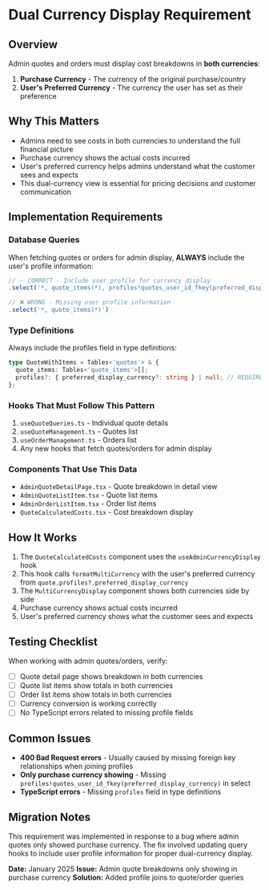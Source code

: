 # Dual Currency Display Requirement

## Overview
Admin quotes and orders must display cost breakdowns in **both currencies**:
1. **Purchase Currency** - The currency of the original purchase/country
2. **User's Preferred Currency** - The currency the user has set as their preference

## Why This Matters
- Admins need to see costs in both currencies to understand the full financial picture
- Purchase currency shows the actual costs incurred
- User's preferred currency helps admins understand what the customer sees and expects
- This dual-currency view is essential for pricing decisions and customer communication

## Implementation Requirements

### Database Queries
When fetching quotes or orders for admin display, **ALWAYS** include the user's profile information:

```typescript
// ✅ CORRECT - Include user profile for currency display
.select('*, quote_items(*), profiles!quotes_user_id_fkey(preferred_display_currency)')

// ❌ WRONG - Missing user profile information
.select('*, quote_items(*)')
```

### Type Definitions
Always include the profiles field in type definitions:

```typescript
type QuoteWithItems = Tables<'quotes'> & { 
  quote_items: Tables<'quote_items'>[];
  profiles?: { preferred_display_currency?: string } | null; // REQUIRED
};
```

### Hooks That Must Follow This Pattern
1. `useQuoteQueries.ts` - Individual quote details
2. `useQuoteManagement.ts` - Quotes list
3. `useOrderManagement.ts` - Orders list
4. Any new hooks that fetch quotes/orders for admin display

### Components That Use This Data
- `AdminQuoteDetailPage.tsx` - Quote breakdown in detail view
- `AdminQuoteListItem.tsx` - Quote list items
- `AdminOrderListItem.tsx` - Order list items
- `QuoteCalculatedCosts.tsx` - Cost breakdown display

## How It Works
1. The `QuoteCalculatedCosts` component uses the `useAdminCurrencyDisplay` hook
2. This hook calls `formatMultiCurrency` with the user's preferred currency from `quote.profiles?.preferred_display_currency`
3. The `MultiCurrencyDisplay` component shows both currencies side by side
4. Purchase currency shows actual costs incurred
5. User's preferred currency shows what the customer sees and expects

## Testing Checklist
When working with admin quotes/orders, verify:
- [ ] Quote detail page shows breakdown in both currencies
- [ ] Quote list items show totals in both currencies
- [ ] Order list items show totals in both currencies
- [ ] Currency conversion is working correctly
- [ ] No TypeScript errors related to missing profile fields

## Common Issues
- **400 Bad Request errors** - Usually caused by missing foreign key relationships when joining profiles
- **Only purchase currency showing** - Missing `profiles!quotes_user_id_fkey(preferred_display_currency)` in select
- **TypeScript errors** - Missing `profiles` field in type definitions

## Migration Notes
This requirement was implemented in response to a bug where admin quotes only showed purchase currency. The fix involved updating query hooks to include user profile information for proper dual-currency display.

**Date:** January 2025
**Issue:** Admin quote breakdowns only showing in purchase currency
**Solution:** Added profile joins to quote/order queries 